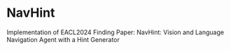 # NavHint
Implementation of EACL2024 Finding Paper: NavHint: Vision and Language Navigation Agent with a Hint Generator

